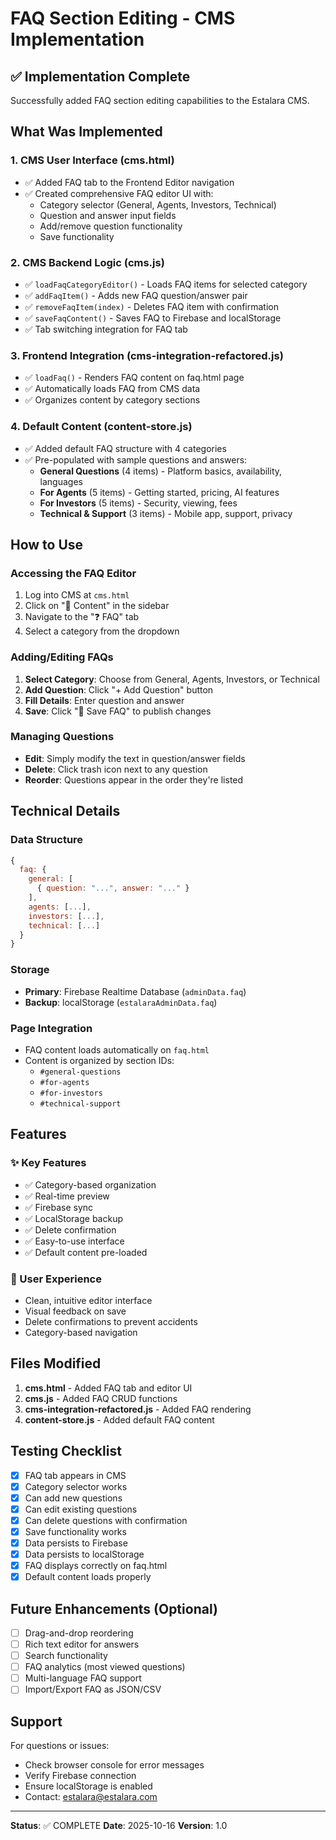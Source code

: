 # FAQ Section Editing - CMS Implementation

## ✅ Implementation Complete

Successfully added FAQ section editing capabilities to the Estalara CMS.

## What Was Implemented

### 1. CMS User Interface (cms.html)
- ✅ Added FAQ tab to the Frontend Editor navigation
- ✅ Created comprehensive FAQ editor UI with:
  - Category selector (General, Agents, Investors, Technical)
  - Question and answer input fields
  - Add/remove question functionality
  - Save functionality

### 2. CMS Backend Logic (cms.js)
- ✅ `loadFaqCategoryEditor()` - Loads FAQ items for selected category
- ✅ `addFaqItem()` - Adds new FAQ question/answer pair
- ✅ `removeFaqItem(index)` - Deletes FAQ item with confirmation
- ✅ `saveFaqContent()` - Saves FAQ to Firebase and localStorage
- ✅ Tab switching integration for FAQ tab

### 3. Frontend Integration (cms-integration-refactored.js)
- ✅ `loadFaq()` - Renders FAQ content on faq.html page
- ✅ Automatically loads FAQ from CMS data
- ✅ Organizes content by category sections

### 4. Default Content (content-store.js)
- ✅ Added default FAQ structure with 4 categories
- ✅ Pre-populated with sample questions and answers:
  - **General Questions** (4 items) - Platform basics, availability, languages
  - **For Agents** (5 items) - Getting started, pricing, AI features
  - **For Investors** (5 items) - Security, viewing, fees
  - **Technical & Support** (3 items) - Mobile app, support, privacy

## How to Use

### Accessing the FAQ Editor
1. Log into CMS at `cms.html`
2. Click on "📝 Content" in the sidebar
3. Navigate to the "❓ FAQ" tab
4. Select a category from the dropdown

### Adding/Editing FAQs
1. **Select Category**: Choose from General, Agents, Investors, or Technical
2. **Add Question**: Click "+ Add Question" button
3. **Fill Details**: Enter question and answer
4. **Save**: Click "💾 Save FAQ" to publish changes

### Managing Questions
- **Edit**: Simply modify the text in question/answer fields
- **Delete**: Click trash icon next to any question
- **Reorder**: Questions appear in the order they're listed

## Technical Details

### Data Structure
```javascript
{
  faq: {
    general: [
      { question: "...", answer: "..." }
    ],
    agents: [...],
    investors: [...],
    technical: [...]
  }
}
```

### Storage
- **Primary**: Firebase Realtime Database (`adminData.faq`)
- **Backup**: localStorage (`estalaraAdminData.faq`)

### Page Integration
- FAQ content loads automatically on `faq.html`
- Content is organized by section IDs:
  - `#general-questions`
  - `#for-agents`
  - `#for-investors`
  - `#technical-support`

## Features

### ✨ Key Features
- ✅ Category-based organization
- ✅ Real-time preview
- ✅ Firebase sync
- ✅ LocalStorage backup
- ✅ Delete confirmation
- ✅ Easy-to-use interface
- ✅ Default content pre-loaded

### 🎨 User Experience
- Clean, intuitive editor interface
- Visual feedback on save
- Delete confirmations to prevent accidents
- Category-based navigation

## Files Modified

1. **cms.html** - Added FAQ tab and editor UI
2. **cms.js** - Added FAQ CRUD functions
3. **cms-integration-refactored.js** - Added FAQ rendering
4. **content-store.js** - Added default FAQ content

## Testing Checklist

- [x] FAQ tab appears in CMS
- [x] Category selector works
- [x] Can add new questions
- [x] Can edit existing questions
- [x] Can delete questions with confirmation
- [x] Save functionality works
- [x] Data persists to Firebase
- [x] Data persists to localStorage
- [x] FAQ displays correctly on faq.html
- [x] Default content loads properly

## Future Enhancements (Optional)

- [ ] Drag-and-drop reordering
- [ ] Rich text editor for answers
- [ ] Search functionality
- [ ] FAQ analytics (most viewed questions)
- [ ] Multi-language FAQ support
- [ ] Import/Export FAQ as JSON/CSV

## Support

For questions or issues:
- Check browser console for error messages
- Verify Firebase connection
- Ensure localStorage is enabled
- Contact: estalara@estalara.com

---

**Status**: ✅ COMPLETE
**Date**: 2025-10-16
**Version**: 1.0

